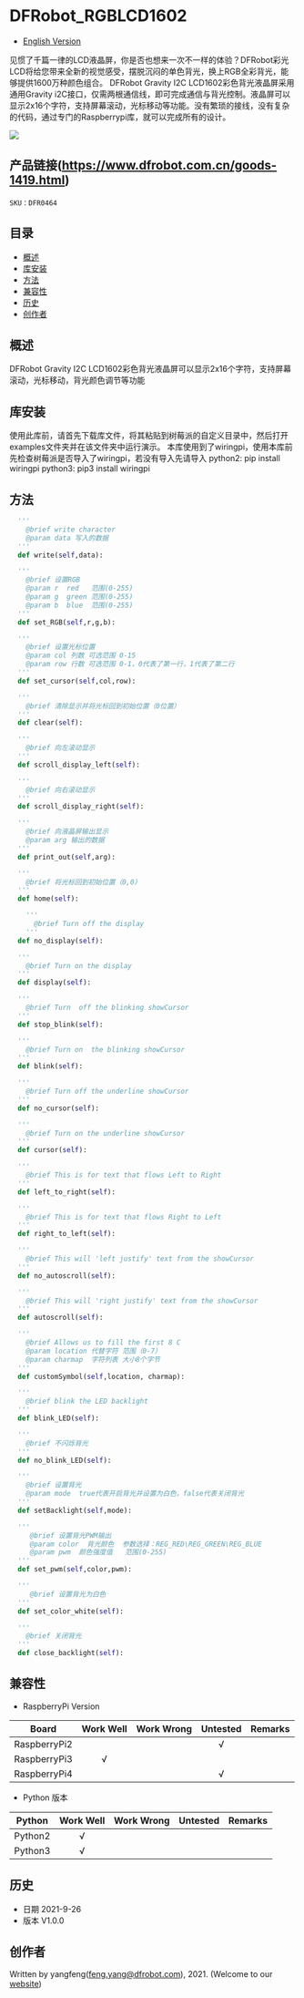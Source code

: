 # DFRobot_RGBLCD1602
- [English Version](./README.md)

见惯了千篇一律的LCD液晶屏，你是否也想来一次不一样的体验？DFRobot彩光LCD将给您带来全新的视觉感受，摆脱沉闷的单色背光，换上RGB全彩背光，能够提供1600万种颜色组合。 DFRobot Gravity I2C LCD1602彩色背光液晶屏采用通用Gravity i2C接口，仅需两根通信线，即可完成通信与背光控制。液晶屏可以显示2x16个字符，支持屏幕滚动，光标移动等功能。没有繁琐的接线，没有复杂的代码，通过专门的Raspberrypi库，就可以完成所有的设计。



![](../../resources/images/DFR0464.jpg)


## 产品链接(https://www.dfrobot.com.cn/goods-1419.html)

    SKU：DFR0464

## 目录

* [概述](#概述)
* [库安装](#库安装)
* [方法](#方法)
* [兼容性](#兼容性y)
* [历史](#历史)
* [创作者](#创作者)

## 概述

DFRobot Gravity I2C LCD1602彩色背光液晶屏可以显示2x16个字符，支持屏幕滚动，光标移动，背光颜色调节等功能

## 库安装

使用此库前，请首先下载库文件，将其粘贴到树莓派的自定义目录中，然后打开examples文件夹并在该文件夹中运行演示。
本库使用到了wiringpi，使用本库前先检查树莓派是否导入了wiringpi，若没有导入先请导入
python2: pip install wiringpi
python3: pip3 install wiringpi

## 方法

```Python
  '''
    @brief write character
    @param data 写入的数据
  '''
  def write(self,data):

  '''
    @brief 设置RGB
    @param r  red   范围(0-255)
    @param g  green 范围(0-255)
    @param b  blue  范围(0-255)
  '''
  def set_RGB(self,r,g,b):

  '''
    @brief 设置光标位置
    @param col 列数 可选范围 0-15
    @param row 行数 可选范围 0-1，0代表了第一行，1代表了第二行
  '''
  def set_cursor(self,col,row):

  '''
    @brief 清除显示并将光标回到初始位置（0位置）
  '''
  def clear(self):

  '''
    @brief 向左滚动显示
  '''
  def scroll_display_left(self):

  '''
    @brief 向右滚动显示
  '''
  def scroll_display_right(self):

  '''
    @brief 向液晶屏输出显示
    @param arg 输出的数据
  '''
  def print_out(self,arg):

  '''
    @brief 将光标回到初始位置（0,0）
  '''
  def home(self):

    '''
      @brief Turn off the display
    '''
  def no_display(self):

  '''
    @brief Turn on the display
  '''
  def display(self):

  '''
    @brief Turn  off the blinking showCursor
  '''
  def stop_blink(self):

  '''
    @brief Turn on  the blinking showCursor
  '''
  def blink(self):

  '''
    @brief Turn off the underline showCursor 
  '''
  def no_cursor(self):

  '''
    @brief Turn on the underline showCursor 
  '''
  def cursor(self):

  '''
    @brief This is for text that flows Left to Right
  '''
  def left_to_right(self):

  '''
    @brief This is for text that flows Right to Left
  '''
  def right_to_left(self):

  '''
    @brief This will 'left justify' text from the showCursor
  '''
  def no_autoscroll(self):

  '''
    @brief This will 'right justify' text from the showCursor
  '''
  def autoscroll(self):

  '''
    @brief Allows us to fill the first 8 C
    @param location 代替字符 范围（0-7）
    @param charmap  字符列表 大小8个字节
  '''
  def customSymbol(self,location, charmap):

  '''
    @brief blink the LED backlight
  '''
  def blink_LED(self):

  '''
    @brief 不闪烁背光
  '''
  def no_blink_LED(self):

  '''
    @brief 设置背光
    @param mode  true代表开启背光并设置为白色，false代表关闭背光
  '''
  def setBacklight(self,mode):

  '''
     @brief 设置背光PWM输出
     @param color  背光颜色  参数选择：REG_RED\REG_GREEN\REG_BLUE
     @param pwm  颜色强度值   范围(0-255)
  '''
  def set_pwm(self,color,pwm):

  '''
     @brief 设置背光为白色
  '''
  def set_color_white(self):

  '''
    @brief 关闭背光
  '''
  def close_backlight(self):
```

## 兼容性

* RaspberryPi Version

| Board        | Work Well | Work Wrong | Untested | Remarks |
| ------------ | :-------: | :--------: | :------: | ------- |
| RaspberryPi2 |           |            |    √     |         |
| RaspberryPi3 |     √     |            |          |         |
| RaspberryPi4 |           |            |    √     |         |

* Python 版本

| Python  | Work Well | Work Wrong | Untested | Remarks |
| ------- | :-------: | :--------: | :------: | ------- |
| Python2 |     √     |            |          |         |
| Python3 |     √     |            |          |         |


## 历史

- 日期 2021-9-26
- 版本 V1.0.0


## 创作者

Written by yangfeng(feng.yang@dfrobot.com), 2021. (Welcome to our [website](https://www.dfrobot.com/))


